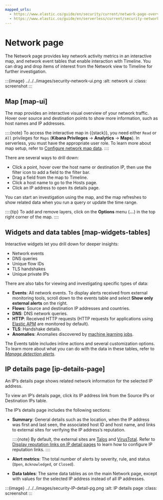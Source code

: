 ```yaml
---
mapped_urls:
  - https://www.elastic.co/guide/en/security/current/network-page-overview.html
  - https://www.elastic.co/guide/en/serverless/current/security-network-page-overview.html
---
```


# Network page

The Network page provides key network activity metrics in an interactive map, and network event tables that enable interaction with Timeline. You can drag and drop items of interest from the Network view to Timeline for further investigation.

:::{image} ../../../images/security-network-ui.png
:alt: network ui
:class: screenshot
:::


## Map [map-ui]

The map provides an interactive visual overview of your network traffic. Hover over source and destination points to show more information, such as host names and IP addresses.

::::{note}
To access the interactive map in {{stack}}, you need either `Read` or `All` privileges for `Maps` (**Kibana Privileges** → **Analytics** → **Maps**). In serverless, you must have the appropriate user role. To learn more about map setup, refer to [Configure network map data](/solutions/security/explore/configure-network-map-data.md).
::::


There are several ways to drill down:

* Click a point, hover over the host name or destination IP, then  use the filter icon to add a field to the filter bar.
* Drag a field from the map to Timeline.
* Click a host name to go to the Hosts page.
* Click an IP address to open its details page.

You can start an investigation using the map, and the map refreshes to show related data when you run a query or update the time range.

::::{tip}
To add and remove layers, click on the **Options** menu (**…​**) in the top right corner of the map.
::::



## Widgets and data tables [map-widgets-tables]

Interactive widgets let you drill down for deeper insights:

* Network events
* DNS queries
* Unique flow IDs
* TLS handshakes
* Unique private IPs

There are also tabs for viewing and investigating specific types of data:

* **Events**: All network events. To display alerts received from external monitoring tools, scroll down to the events table and select **Show only external alerts** on the right.
* **Flows**: Source and destination IP addresses and countries.
* **DNS**: DNS network queries.
* **HTTP**: Received HTTP requests (HTTP requests for applications using [Elastic APM](/solutions/observability/apps/application-performance-monitoring-apm.md) are monitored by default).
* **TLS**: Handshake details.
* **Anomalies**: Anomalies discovered by [machine learning jobs](/solutions/security/advanced-entity-analytics/anomaly-detection.md).

The Events table includes inline actions and several customization options. To learn more about what you can do with the data in these tables, refer to [*Manage detection alerts*](/solutions/security/detect-and-alert/manage-detection-alerts.md).


## IP details page [ip-details-page]

An IP’s details page shows related network information for the selected IP address.

To view an IP’s details page, click its IP address link from the Source IPs or Destination IPs table.

The IP’s details page includes the following sections:

* **Summary**: General details such as the location, when the IP address was first and last seen, the associated host ID and host name, and links to external sites for verifying the IP address’s reputation.

    ::::{note}
    By default, the external sites are [Talos](https://talosintelligence.com/) and [VirusTotal](https://www.virustotal.com/). Refer to [Display reputation links on IP detail pages](/solutions/security/get-started/configure-advanced-settings.md#ip-reputation-links) to learn how to configure IP reputation links.
    ::::

* **Alert metrics**: The total number of alerts by severity, rule, and status (`Open`, `Acknowledged`, or `Closed`).
* **Data tables**: The same data tables as on the main Network page, except with values for the selected IP address instead of all IP addresses.

:::{image} ../../../images/security-IP-detail-pg.png
:alt: IP details page
:class: screenshot
:::


